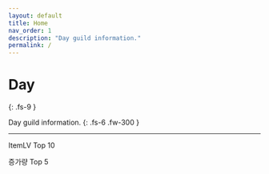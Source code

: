 ```yaml
---
layout: default
title: Home
nav_order: 1
description: "Day guild information."
permalink: /
---
```



# Day
{: .fs-9 }

Day guild information.
{: .fs-6 .fw-300 }

---

ItemLV Top 10


증가량 Top 5





